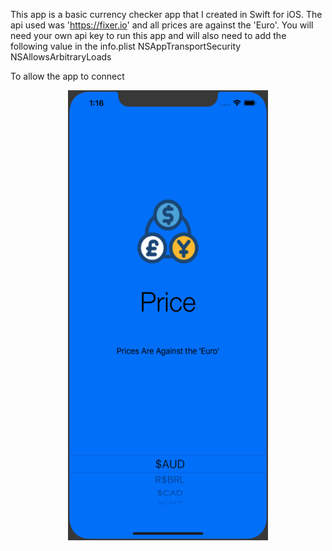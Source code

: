 This app is a basic currency checker app that I created in Swift for iOS.  The api used was 'https://fixer.io' and all prices are against the 'Euro'.  You will need your own api key to run this app and will also need to add the following value in the info.plist 
<key>NSAppTransportSecurity</key>
	<dict>
		<key>NSAllowsArbitraryLoads</key>
		<true/>
	</dict>
  
  To allow the app to connect
  

<p align="center">
  <img width="320" height="720" src="https://github.com/lblake/currency-checker/blob/master/CurrencyChecker/Assets.xcassets/currency-checker.imageset/currency-checker.png">
</p>
